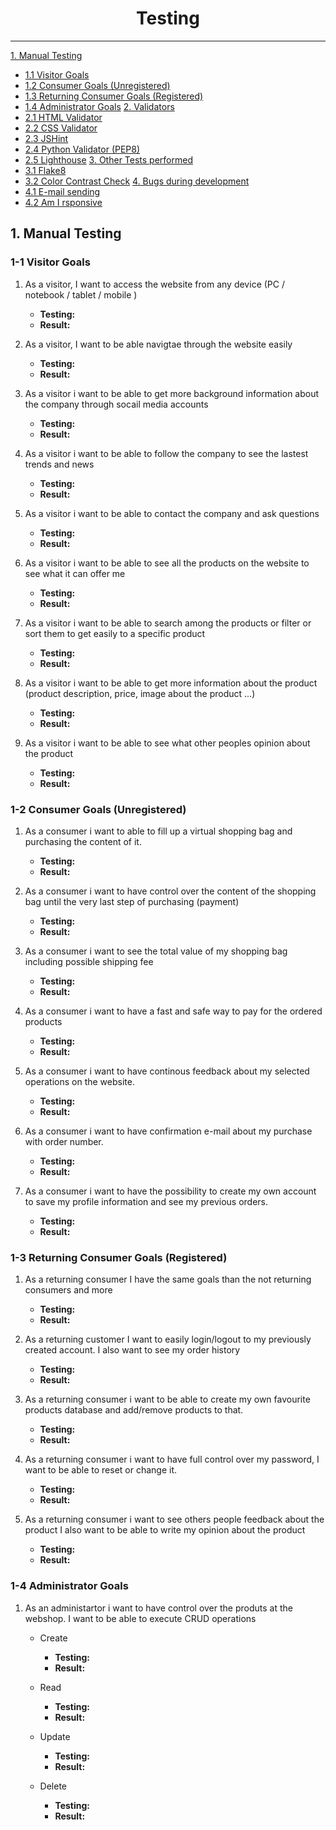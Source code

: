 <h1 align="center">Testing</h1>
<hr>

<span id="breaktop"></span>

[1. Manual Testing](#1-manual-testing)
-   [1.1 Visitor Goals](#1-1-visitor-goals)
-   [1.2 Consumer Goals (Unregistered)](#1-2-consumer-goals)
-   [1.3 Returning Consumer Goals (Registered)](#1-3-returning-consumer-goals)
-   [1.4 Administrator Goals](#1-4-administrator-goals)
[2. Validators](#2-validators)
-   [2.1 HTML Validator](#2-1-html-validator)
-   [2.2 CSS Validator](#2-2-css-validator)
-   [2.3 JSHint](#2-3-jshint)
-   [2.4 Python Validator (PEP8)](#2-4-python-validator-pep8)
-   [2.5 Lighthouse](#2-5-lighthouse)
[3. Other Tests performed](#3-other-tests-performed)
-   [3.1 Flake8](#3-1-flake8)
-   [3.2 Color Contrast Check](#3-2-color-contrast-check)
[4. Bugs during development](#4-bugs-during-development)
-   [4.1 E-mail sending](#4-1-email-sending)
-   [4.2 Am I rsponsive](#4-2-am-i-responsive)




## **1. Manual Testing**

### **1-1 Visitor Goals**
1.  As a visitor, I want to access the website from any device (PC / notebook / tablet / mobile )
    -   **Testing:**
    -   **Result:**

2.  As a visitor, I want to be able navigtae through the website easily
    -   **Testing:**
    -   **Result:**

3.  As a visitor i want to be able to get more background information about the company through socail media accounts
    -   **Testing:**
    -   **Result:**

4.  As a visitor i want to be able to follow the company to see the lastest trends and news
    -   **Testing:**
    -   **Result:**

5.  As a visitor i want to be able to contact the company and ask questions
    -   **Testing:**
    -   **Result:**

6.  As a visitor i want to be able to see all the products on the website to see what it can offer me
    -   **Testing:**
    -   **Result:**

7.  As a visitor i want to be able to search among the products or filter or sort them to get easily to a specific product
    -   **Testing:**
    -   **Result:**

8.  As a visitor i want to be able to get more information about the product (product description, price, image about the product ...)
    -   **Testing:**
    -   **Result:**

9.  As a visitor i want to be able to see what other peoples opinion about the product 
    -   **Testing:**
    -   **Result:**

    
### **1-2 Consumer Goals (Unregistered)**
1.  As a consumer i want to able to fill up a virtual shopping bag and purchasing the content of it.
    -   **Testing:**
    -   **Result:**

2.  As a consumer i want to have control over the content of the shopping bag until the very last step of purchasing (payment)
    -   **Testing:**
    -   **Result:**

3.  As a consumer i want to see the total value of my shopping bag including possible shipping fee
    -   **Testing:**
    -   **Result:**

4.  As a consumer i want to have a fast and safe way to pay for the ordered products 
    -   **Testing:**
    -   **Result:**

5.  As a consumer i want to have continous feedback about my selected operations on the website.
    -   **Testing:**
    -   **Result:**

6.  As a consumer i want to have confirmation e-mail about my purchase with order number.
    -   **Testing:**
    -   **Result:**

7.  As a consumer i want to have the possibility to create my own account to save my profile information and see my previous orders.
    -   **Testing:**
    -   **Result:**


### **1-3 Returning Consumer Goals (Registered)**
1.  As a returning consumer I have the same goals than the not returning consumers and more
    -   **Testing:**
    -   **Result:**

2.  As a returning customer I want to easily login/logout to my previously created account. I also want to see my order history
    -   **Testing:**
    -   **Result:**

3.  As a returning consumer i want to be able to create my own favourite products database and add/remove products to that. 
    -   **Testing:**
    -   **Result:**

4.  As a returning consumer i want to have full control over my password, I want to be able to reset or change it.
    -   **Testing:**
    -   **Result:**

5.  As a returning consumer i want to see others people feedback about the product I also want to be able to write my opinion about the product 
    -   **Testing:**
    -   **Result:**


### **1-4 Administrator Goals**
1.  As an administartor i want to have control over the produts at the webshop. I want to be able to execute CRUD operations
    -   Create
        -   **Testing:**
        -   **Result:**

    -   Read
        -   **Testing:**
        -   **Result:**

    -   Update
        -   **Testing:**
        -   **Result:**

    -   Delete
        -   **Testing:**
        -   **Result:**

